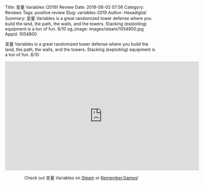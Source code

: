 Title: 变量 Variables (2019) Review
Date: 2019-08-02 07:56
Category: Reviews
Tags: positive review
Slug: variables-2019
Author: Hexadigital
Summary: 变量 Variables is a great randomized tower defense where you build the land, the path, the walls, and the towers. Stacking (exploiting) equipment is a ton of fun. 8/10
og_image: images/steam/1054800.jpg
Appid: 1054800

变量 Variables is a great randomized tower defense where you build the land, the path, the walls, and the towers. Stacking (exploiting) equipment is a ton of fun. 8/10

<center><iframe src="https://www.youtube.com/embed/pLhmNpwj2RE?feature=oembed" allow="accelerometer; autoplay; encrypted-media; gyroscope; picture-in-picture" width="640" height="360" frameborder="0"></iframe>

Check out 变量 Variables on [Steam](https://store.steampowered.com/app/1054800/?curator_clanid=34633900) or [Remember.Games](https://remember.games/game/2259/)!</center>
